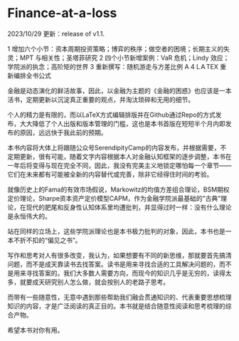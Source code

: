 # Finance-at-a-loss

2023/10/29 更新：release of v1.1.

1 增加六个小节：资本周期投资策略；博弈的秩序；做空者的困境；长期主义的失灵；MPT 与相关性；圣塔菲研究 
2 四个小节新增案例：VaR 危机；Lindy 效应；学院派的执念；高阶矩的世界 
3 重新撰写：随机游走与方差比例 A 
4 LＡTEX 重新编排全书公式

金融是动态演化的鲜活故事，因此，以金融为主题的《金融的困惑》也应该是一本活书，定期更新以沉淀真正重要的观点，并淘汰琐碎和无用的细节。

个人的精力是有限的，而以LaTeX方式编辑排版并在Github通过Repo的方式发布，大大降低了个人出版和版本管理的门槛，这也是本书首版在短短半个月内即发布的原因，远远快于我此前的预期。

本书内容将大体上将跟随公众号SerendipityCamp的内容发布，并根据需要，不定期更新，很有可能，随着文字内容根据本人对金融认知框架的逐步调整，本书在一年后将变得与现在完全不同，因此，我没有完美主义地锁定哪怕每一个章节——它们在未来都有可能被全新的内容替代或完善，除非它经得住时间的考验。

就像历史上的Fama的有效市场假说，Markowitz的均值方差组合理论，BSM期权定价理论，Sharpe资本资产定价模型CAPM，作为金融学院派最基础的"古典"理论，在现代的肥尾和反身性认知体系里均遭批判，并显得过时一样：没有什么理论是永恒伟大的。

站在同样的立场上，这些学院派理论也是本书极力批判的对象，因此，本书也是一本不折不扣的“偏见之书”。

写作和思考对人有很多改变，我认为，如果想要有不同的新思维，那就要首先搞清问题，而不是成天靠读书去找答案。读书是用来寻找合适的工具解决问题的，而不是用来寻找答案的。我们大多数人需要方向，而现今的知识几乎是无穷的，读得太多，就要成天研究别人怎么做，就会按别人的老路子思考。

而带有一些随意性，无意中遇到那些帮助我们融会贯通知识的、代表重要思想梳理知识的内容，才是广泛阅读的真正目的。本书就是结合随意性阅读和思考梳理的综合产物。

希望本书对你有用。
